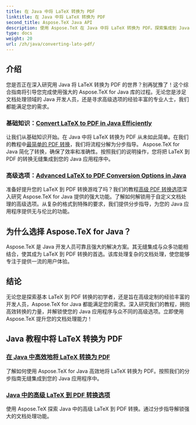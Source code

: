 ```yaml
---
title: 在 Java 中将 LaTeX 转换为 PDF
linktitle: 在 Java 中将 LaTeX 转换为 PDF
second_title: Aspose.TeX Java API
description: 使用 Aspose.TeX 在 Java 中将 LaTeX 转换为 PDF。探索集成到 Java 应用程序中的高效且高级的选项。释放强大的文档处理能力。
type: docs
weight: 20
url: /zh/java/converting-lato-pdf/
---
```


## 介绍

您是否正在深入研究用 Java 将 LaTeX 转换为 PDF 的世界？别再犹豫了！这个综合指南将引导您完成使用强大的 Aspose.TeX for Java 库的过程。无论您是涉足文档处理领域的 Java 开发人员，还是寻求高级选项的经验丰富的专业人士，我们都能满足您的需求。

### 基础知识：[Convert LaTeX to PDF in Java Efficiently](./simplest-pdf-conversion/)

让我们从基础知识开始。在 Java 中将 LaTeX 转换为 PDF 从未如此简单。在我们的教程中[最简单的 PDF 转换](./simplest-pdf-conversion/)，我们将流程分解为分步指导。 Aspose.TeX for Java 简化了转换，确保了效率和准确性。按照我们的说明操作，您将把 LaTeX 到 PDF 的转换无缝集成到您的 Java 应用程序中。

### 高级选项：[Advanced LaTeX to PDF Conversion Options in Java](./advanced-pdf-conversion/)

准备好提升您的 LaTeX 到 PDF 转换游戏了吗？我们的教程[高级 PDF 转换选项](./advanced-pdf-conversion/)深入研究 Aspose.TeX for Java 提供的强大功能。了解如何解锁用于自定义文档处理的高级选项。从复杂的格式到特殊的要求，我们提供分步指导，为您的 Java 应用程序提供无与伦比的功能。

## 为什么选择 Aspose.TeX for Java？

Aspose.TeX 是 Java 开发人员可靠且强大的解决方案。其无缝集成与众多功能相结合，使其成为 LaTeX 到 PDF 转换的首选。该库处理复杂的文档处理，使您能够专注于提供一流的用户体验。

## 结论

无论您是探索基本 LaTeX 到 PDF 转换的初学者，还是旨在高级定制的经验丰富的开发人员，Aspose.TeX for Java 都能满足您的需求。深入研究我们的教程，拥抱高效转换的力量，并解锁使您的 Java 应用程序与众不同的高级选项。立即使用 Aspose.TeX 提升您的文档处理能力！
## Java 教程中将 LaTeX 转换为 PDF
### [在 Java 中高效地将 LaTeX 转换为 PDF](./simplest-pdf-conversion/)
了解如何使用 Aspose.TeX for Java 高效地将 LaTeX 转换为 PDF。按照我们的分步指南无缝集成到您的 Java 应用程序中。
### [Java 中的高级 LaTeX 到 PDF 转换选项](./advanced-pdf-conversion/)
使用 Aspose.TeX 探索 Java 中的高级 LaTeX 到 PDF 转换。通过分步指导解锁强大的文档处理功能。